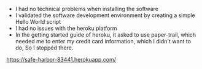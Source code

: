 * I had no technical problems when installing the software
* I validated the software development environment by creating a simple Hello World script
* I had no issues with the heroku platform
* In the getting started guide of heroku, it asked to use paper-trail, which needed 
me to enter my credit card information, which I didn't want to do, So I stopped there.

https://safe-harbor-83441.herokuapp.com/